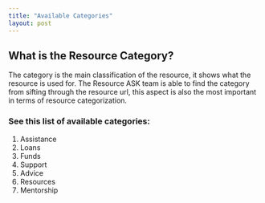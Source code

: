 ```yaml
---
title: "Available Categories"
layout: post
---
```


## What is the Resource Category?

The category is the main classification of the resource, it shows what the resource is used for. The Resource ASK team is able to find the category from sifting through the resource url, this aspect is also the most important in terms of resource categorization.

### See this list of available categories:


1. Assistance
2. Loans
3. Funds
4. Support
5. Advice
6. Resources
7. Mentorship
